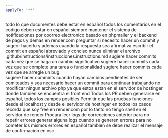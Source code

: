 ```yaml
---
applyTo: '**'
---
```

todo lo que documentes debe estar en español
todos los comentarios en el codigo deben estar en español
siempre mantener el sistema de notificaciones por coorreo electronico basado en phpmailer y el backend de pagos y demas en render.com 
preguntar si necesito hacer un commit y sugerir hacerlo y ademas cuando la respuesta sea afirmativa escribir el commit en español abreviado y conciso
nunca eliminar el archivo .github/instructions/instrucciones.instructions.md 
sugiere hacer commits cada vez que se haga un cambio significativo
sugiere hacer commits cada vez que se complete una tarea o funcionalidad
sugiere hacer commits cada vez que se arregle un bug    
sugiere hacer commints cuando hayan cambios pendientes de ser comiteados y sea necesario hacer un commit para continuar trabajando
no modificar ningun archivo php ya que estos estan en el servidor de hostinger donde tambien se encuentra el front end
Todos los PR deben generarse en español, todos los campos posibles
Permitir que las pruebas funciones desde el localhost y desde el servidor de hostinger en todos los casos
recorda que soy free en render.com por lo tanto no tengo shell en el servidor de render
Procura leer logs de correcciones anterior para no repetir errores
generar alguna logs cuando se generen errores para no cometer los mismos errores
en español tambien se debe realizar el mensaje de confirmacion en vsc